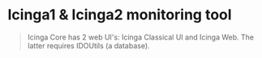 # Icinga1 & Icinga2 monitoring tool
> Icinga Core has 2 web UI's: Icinga Classical UI and Icinga Web. The latter
requires IDOUtils (a database).
